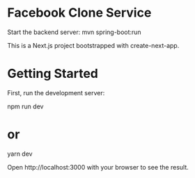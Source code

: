 # Facebook Clone Service
Start the backend server:
mvn spring-boot:run

This is a Next.js project bootstrapped with create-next-app.

# Getting Started
First, run the development server:

npm run dev
# or
yarn dev

Open http://localhost:3000 with your browser to see the result.
